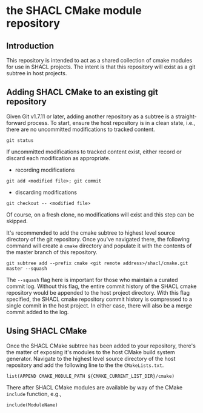 # the SHACL CMake module repository

## Introduction
This repository is intended to act as a shared collection of cmake modules for
use in SHACL projects. The intent is that this repository will exist as a git
subtree in host projects.

## Adding SHACL CMake to an existing git repository

Given Git v1.7.11 or later, adding another repository as a subtree is a
straight-forward process. To start, ensure the host repository is in a clean
state, i.e., there are no uncommitted modifications to tracked content.

```
git status
```

If uncommitted modifications to tracked content exist, either record or discard
each modification as appropriate.

+ recording modifications

```
git add <modified file>; git commit
```

+ discarding modifications

```
git checkout -- <modified file>
```

Of course, on a fresh clone, no modifications will exist and this step can be
skipped.

It's recommended to add the cmake subtree to highest level source directory of
the git repository. Once you've navigated there, the following command will
create a `cmake` directory and populate it with the contents of the master
branch of this repository.

```
git subtree add --prefix cmake <git remote address>/shacl/cmake.git master --squash
```

The `--squash` flag here is important for those who maintain a curated commit log.
Without this flag, the entire commit history of the SHACL cmake repository would
be appended to the host project directory. With this flag specified, the SHACL
cmake repository commit history is compressed to a single commit in the host
project. In either case, there will also be a merge commit added to the log.

## Using SHACL CMake

Once the SHACL CMake subtree has been added to your repository, there's the
matter of exposing it's modules to the host CMake build system generator.
Navigate to the highest level source directory of the host repository and add
the following line to the the `CMakeLists.txt`.

```
list(APPEND CMAKE_MODULE_PATH ${CMAKE_CURRENT_LIST_DIR}/cmake)
```

There after SHACL CMake modules are available by way of the CMake `include`
function, e.g.,

```
include(ModuleName)
```
